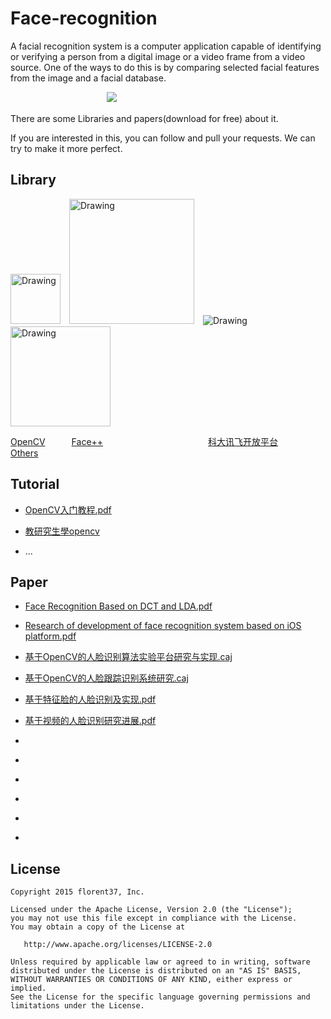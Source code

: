 Face-recognition
=====

A facial recognition system is a computer application capable of identifying or verifying a person from a digital image or a video frame from a video source. One of the ways to do this is by comparing selected facial features from the image and a facial database.

　　　　　　　　　　　![](https://github.com/msAndroid/Face-recognition/blob/master/img/face.png)

There are some Libraries and papers(download for free) about it.

If you are interested in this, you can follow and pull your requests. We can try to make it more perfect.

Library
--------
 <img src="https://github.com/msAndroid/Face-recognition/blob/master/img/opencv.png" alt="Drawing"  width="80"/>　<img src="https://github.com/msAndroid/Face-recognition/blob/master/img/facepp_inside.png" alt="Drawing"  width="200"/>　<img src="https://github.com/msAndroid/Face-recognition/blob/master/img/kedaxunfei.png" alt="Drawing" />　<img src="https://github.com/msAndroid/Face-recognition/blob/master/img/face.png" alt="Drawing" width="160"/>

[OpenCV](http://opencv.org/)　　　[Face++](http://www.faceplusplus.com.cn/)　　　　　　　　　　　　[科大讯飞开放平台](http://www.xfyun.cn/)　　　　　　　　[Others](http://www.open-open.com/lib/view/open1415669593977.html)

Tutorial
--------
* [OpenCV入门教程.pdf](https://github.com/msAndroid/Face-recognition/blob/master/source/OpenCV%E5%85%A5%E9%97%A8%E6%95%99%E7%A8%8B.pdf)

* [教研究生學opencv](http://www.cmlab.csie.ntu.edu.tw/~jsyeh/wiki/doku.php?id=%E8%91%89%E6%AD%A3%E8%81%96%E8%80%81%E5%B8%AB:%E6%95%99%E7%A0%94%E7%A9%B6%E7%94%9F%E5%AD%B8opencv)

* ...


Paper
--------
* [Face Recognition Based on DCT and LDA.pdf](https://github.com/msAndroid/Face-recognition/blob/master/source/Face%20Recognition%20Based%20on%20DCT%20and%20LDA.pdf)

* [Research of development of face recognition system based on iOS platform.pdf](https://github.com/msAndroid/Face-recognition/blob/master/source/Research%20of%20development%20of%20face%20recognition%20system%20based%20on%20iOS%20platform.pdf)

* [基于OpenCV的人脸识别算法实验平台研究与实现.caj](https://github.com/msAndroid/Face-recognition/blob/master/source/%E5%9F%BA%E4%BA%8EOpenCV%E7%9A%84%E4%BA%BA%E8%84%B8%E8%AF%86%E5%88%AB%E7%AE%97%E6%B3%95%E5%AE%9E%E9%AA%8C%E5%B9%B3%E5%8F%B0%E7%A0%94%E7%A9%B6%E4%B8%8E%E5%AE%9E%E7%8E%B0.caj)

* [基于OpenCV的人脸跟踪识别系统研究.caj](https://github.com/msAndroid/Face-recognition/blob/master/source/%E5%9F%BA%E4%BA%8EOpenCV%E7%9A%84%E4%BA%BA%E8%84%B8%E8%B7%9F%E8%B8%AA%E8%AF%86%E5%88%AB%E7%B3%BB%E7%BB%9F%E7%A0%94%E7%A9%B6.caj)

* [基于特征脸的人脸识别及实现.pdf](https://github.com/msAndroid/Face-recognition/blob/master/source/%E5%9F%BA%E4%BA%8E%E7%89%B9%E5%BE%81%E8%84%B8%E7%9A%84%E4%BA%BA%E8%84%B8%E8%AF%86%E5%88%AB%E5%8F%8A%E5%AE%9E%E7%8E%B0.pdf)

* [基于视频的人脸识别研究进展.pdf](https://github.com/msAndroid/Face-recognition/blob/master/source/%E5%9F%BA%E4%BA%8E%E8%A7%86%E9%A2%91%E7%9A%84%E4%BA%BA%E8%84%B8%E8%AF%86%E5%88%AB%E7%A0%94%E7%A9%B6%E8%BF%9B%E5%B1%95.pdf)

* []()

* []()
* []()
* []()
* []()
* []()

License
--------

    Copyright 2015 florent37, Inc.

    Licensed under the Apache License, Version 2.0 (the "License");
    you may not use this file except in compliance with the License.
    You may obtain a copy of the License at

       http://www.apache.org/licenses/LICENSE-2.0

    Unless required by applicable law or agreed to in writing, software
    distributed under the License is distributed on an "AS IS" BASIS,
    WITHOUT WARRANTIES OR CONDITIONS OF ANY KIND, either express or implied.
    See the License for the specific language governing permissions and
    limitations under the License.




